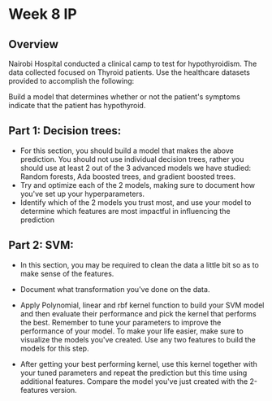 # Week 8 IP
## Overview 

Nairobi Hospital conducted a clinical camp to test for hypothyroidism. The data collected focused on Thyroid patients. Use the healthcare datasets provided to accomplish the following:  

Build a model that determines whether or not the patient's symptoms indicate that the patient has hypothyroid.

## Part 1: Decision trees:
* For this section, you should build a model that makes the above prediction. You should not use individual decision trees, rather you should use at least 2 out of the 3 advanced models we have studied: Random forests, Ada boosted trees, and gradient boosted trees.
* Try and optimize each of the 2 models, making sure to document how you've set up your hyperparameters.
* Identify which of the 2 models you trust most, and use your model to determine which features are most impactful in influencing the prediction

## Part 2: SVM:

* In this section, you may be required to clean the data a little bit so as to make sense of the features.

* Document what transformation you've done on the data.

* Apply Polynomial, linear and rbf kernel function to build your SVM model and then evaluate their performance and pick the kernel that performs the best. Remember to tune your parameters to improve the performance of your model. To make your life easier, make sure to visualize the models you've created. Use any two features to build the models for this step.

*  After getting your best performing kernel, use this kernel together with your tuned parameters and repeat the prediction but this time using additional features. Compare the model you've just created with the 2-features version. 
